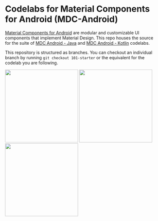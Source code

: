 # Codelabs for Material Components for Android (MDC-Android)

[Material Components for Android](https://material.io/components/android/) are modular and customizable UI
components that implement Material Design. This repo houses the source for the suite of [MDC Android - Java](https://material.io/collections/developer-tutorials/#android-java) and [MDC Android - Kotlin](https://material.io/collections/developer-tutorials/#android-kotlin) codelabs.

This repository is structured as branches. You can checkout an individual branch by running `git checkout 101-starter` or the equivalent for the codelab you are following.

<img src="https://github.com/gshockv/ShrineApp/blob/master/kotlin/shrine/scr_login.png" width="240">
<img src="https://github.com/gshockv/ShrineApp/blob/master/kotlin/shrine/scr_products.png" width="240">
<img src="https://github.com/gshockv/ShrineApp/blob/master/kotlin/shrine/scr_backdrop_menu.png" width="240">
